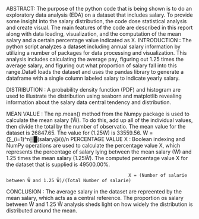 ABSTRACT:
The purpose of the python code that is being shown is to do an exploratory data analysis (EDA) on a dataset that includes salary. To provide some insight into the salary distribution, the code dose statistical analysis and create visual. The main features of the code are described in this report along with data loading, visualization, and the computation of the mean salary and a certain percentage value indicated as X.
INTRODUCTION :
                             The python script analyzes a dataset including annual salary information by utilizing a number of packages for data processing and visualization. This analysis includes calculating the average pay, figuring out 1.25 times the average salary, and figuring out what proportion of salary fall into this range.Data6 loads the dataset and uses the pandas library to generate a dataframe with a single column labeled salary to indicate yearly salary.

DISTRIBUTION :
                           A probability density function (PDF) and histogram are used to illustrate the distribution using seaborn and matplotlib revealing information about the salary data central tendency and distribution.

MEAN VALUE :
                         The np.mean() method from the Numpy package is used to calculate the mean salary (W̃). To do this, add up all of the individual values, then divide the total by the number of observatio. The mean value for the dataset is 26847.65. The  value for (1.25W̃) is 33559.56.
                                                 W̃ = (∑_(i=1)^n▒█(salary@i))/n
PERCENTAGE VALUE X :
                                          Boolean indexing and NumPy operations are used to calculate the percentage value X, which represents the percentage of salary lying between the mean salary (W̃) and 1.25 times the mean salary (1.25W̃). The computed percentage value X for the dataset that is supplied is 49500.00%.

                                                  X = (Number of salarie between W̃ and 1.25 W̃)/(Total Number of salarie)
CONCLUSION :
                          The average salary in the dataset are repreented by the mean salary, which acts as a central reference. The proportion os salary between W̃ and 1.25 W̃ analysis sheds light on how widely the distribution is distributed around the mean.
